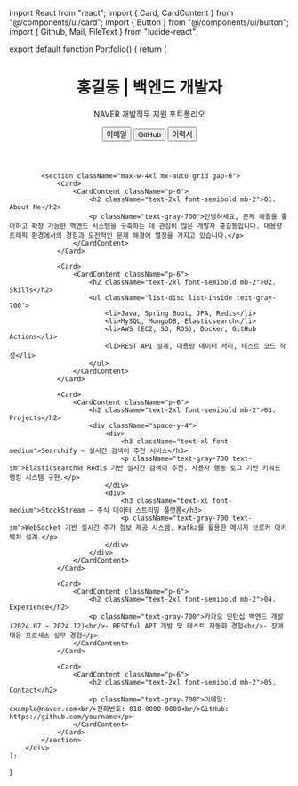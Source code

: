import React from "react";
import { Card, CardContent } from "@/components/ui/card";
import { Button } from "@/components/ui/button";
import { Github, Mail, FileText } from "lucide-react";

export default function Portfolio() {
    return (
        <div className="min-h-screen bg-gray-100 p-6">
            <header className="max-w-4xl mx-auto text-center py-12">
                <h1 className="text-4xl font-bold mb-2">홍길동 | 백엔드 개발자</h1>
                <p className="text-lg text-gray-600">NAVER 개발직무 지원 포트폴리오</p>
                <div className="flex justify-center mt-4 space-x-4">
                    <Button variant="outline"><Mail className="mr-2" size={16}/> 이메일</Button>
                    <Button variant="outline"><Github className="mr-2" size={16}/> GitHub</Button>
                    <Button variant="outline"><FileText className="mr-2" size={16}/> 이력서</Button>
                </div>
            </header>

            <section className="max-w-4xl mx-auto grid gap-6">
                <Card>
                    <CardContent className="p-6">
                        <h2 className="text-2xl font-semibold mb-2">01. About Me</h2>
                        <p className="text-gray-700">안녕하세요, 문제 해결을 좋아하고 확장 가능한 백엔드 시스템을 구축하는 데 관심이 많은 개발자 홍길동입니다. 대용량 트래픽 환경에서의 경험과 도전적인 문제 해결에 열정을 가지고 있습니다.</p>
                    </CardContent>
                </Card>

                <Card>
                    <CardContent className="p-6">
                        <h2 className="text-2xl font-semibold mb-2">02. Skills</h2>
                        <ul className="list-disc list-inside text-gray-700">
                            <li>Java, Spring Boot, JPA, Redis</li>
                            <li>MySQL, MongoDB, Elasticsearch</li>
                            <li>AWS (EC2, S3, RDS), Docker, GitHub Actions</li>
                            <li>REST API 설계, 대용량 데이터 처리, 테스트 코드 작성</li>
                        </ul>
                    </CardContent>
                </Card>

                <Card>
                    <CardContent className="p-6">
                        <h2 className="text-2xl font-semibold mb-2">03. Projects</h2>
                        <div className="space-y-4">
                            <div>
                                <h3 className="text-xl font-medium">Searchify – 실시간 검색어 추천 서비스</h3>
                                <p className="text-gray-700 text-sm">Elasticsearch와 Redis 기반 실시간 검색어 추천. 사용자 행동 로그 기반 키워드 랭킹 시스템 구현.</p>
                            </div>
                            <div>
                                <h3 className="text-xl font-medium">StockStream – 주식 데이터 스트리밍 플랫폼</h3>
                                <p className="text-gray-700 text-sm">WebSocket 기반 실시간 주가 정보 제공 시스템. Kafka를 활용한 메시지 브로커 아키텍처 설계.</p>
                            </div>
                        </div>
                    </CardContent>
                </Card>

                <Card>
                    <CardContent className="p-6">
                        <h2 className="text-2xl font-semibold mb-2">04. Experience</h2>
                        <p className="text-gray-700">카카오 인턴십 백엔드 개발 (2024.07 ~ 2024.12)<br/>- RESTful API 개발 및 테스트 자동화 경험<br/>- 장애 대응 프로세스 실무 경험</p>
                    </CardContent>
                </Card>

                <Card>
                    <CardContent className="p-6">
                        <h2 className="text-2xl font-semibold mb-2">05. Contact</h2>
                        <p className="text-gray-700">이메일: example@naver.com<br/>전화번호: 010-0000-0000<br/>GitHub: https://github.com/yourname</p>
                    </CardContent>
                </Card>
            </section>
        </div>
    );
}   
